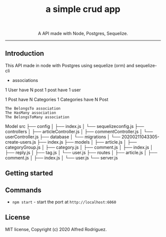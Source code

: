 <h1 align="center">
<br>
  a simple crud app
<br>
<br>

</h1>

<p align="center">A  API made with Node, Postgres, Sequelize.</p>

<hr />

## Introduction

This API made in node with Postgres using sequelize (orm) and sequelize-cli

- associations

1 User have N post
1 post have 1 user

1 Post have N Categories
1 Categories have N Post

    The BelongsTo association
    The HasMany association
    The BelongsToMany association

Model
src
├── config
│ ├── index.js
│ └── sequelizeconfig.js
├── controllers
│ ├── articleController.js
│ ├── commentController.js
│ └── userController.js
├── database
│ └── migrations
│ └── 20200211043305-create-users.js
├── index.js
├── models
│ ├── article.js
│ ├── categoryGroup.js
│ ├── category.js
│ ├── comment.js
│ ├── index.js
│ ├── reply.js
│ ├── tag.js
│ └── user.js
├── routes
│ ├── article.js
│ ├── comment.js
│ ├── index.js
│ └── user.js
└── server.js

## Getting started

## Commands

- `npm start` - start the port at `http://localhost:6060`

## License

MIT license, Copyright (c) 2020 Alfred Rodriguez.
